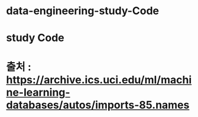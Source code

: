 # data-engineering-study-Code
# study Code
# 출처 : https://archive.ics.uci.edu/ml/machine-learning-databases/autos/imports-85.names
